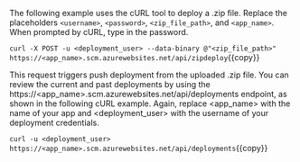 The following example uses the cURL tool to deploy a .zip file. Replace the placeholders `<username>`, `<password>`, `<zip_file_path>`, and `<app_name>`. When prompted by cURL, type in the password.

`curl -X POST -u <deployment_user> --data-binary @"<zip_file_path>" https://<app_name>.scm.azurewebsites.net/api/zipdeploy`{{copy}}

This request triggers push deployment from the uploaded .zip file. You can review the current and past deployments by using the https://<app_name>.scm.azurewebsites.net/api/deployments endpoint, as shown in the following cURL example. Again, replace <app_name> with the name of your app and <deployment_user> with the username of your deployment credentials.

`curl -u <deployment_user> https://<app_name>.scm.azurewebsites.net/api/deployments`{{copy}}
